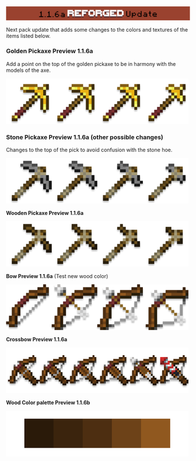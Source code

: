 ![UpdateBanner](/img/UpdateBanner.png)

Next pack update that adds some changes to the colors and textures of the items listed below.

### **Golden Pickaxe Preview 1.1.6a**
Add a point on the top of the golden pickaxe to be in harmony with the models of the axe.

![screenshot](/img/golden_pickaxe_pre.png)

### **Stone Pickaxe Preview 1.1.6a** (other possible changes)
Changes to the top of the pick to avoid confusion with the stone hoe.

![screenshot](/img/stone_pickaxe_pre.png)

**Wooden Pickaxe Preview 1.1.6a**

![screenshot](/img/wooden_pickaxe_pre.png)

**Bow Preview 1.1.6a** (Test new wood color)

![screenshot](/img/bow_pre.png)

**Crossbow Preview 1.1.6a**

![screenshot](/img/crossbow_pre.png)

**Wood Color palette Preview 1.1.6b**

![screenshot](/img/Wood_Color_pre.png)
